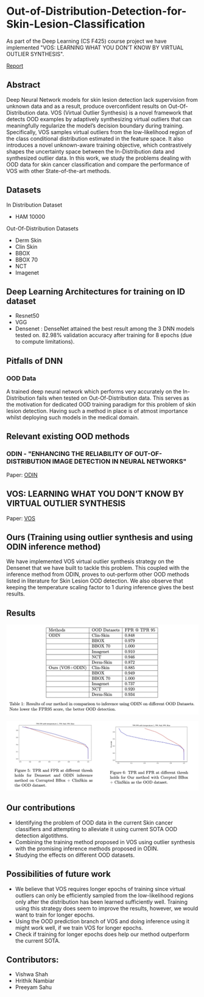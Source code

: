 # Out-of-Distribution-Detection-for-Skin-Lesion-Classification
As part of the Deep Learning (CS F425) course project we have implemented "VOS: LEARNING WHAT YOU DON’T KNOW BY
VIRTUAL OUTLIER SYNTHESIS".

[Report](https://drive.google.com/file/d/1U_0OpxobWALTOzKO4xflq9eg0fTBgSMl/view?usp=sharing)

## Abstract

Deep Neural Network models for skin lesion detection lack supervision from unknown data
and as a result, produce overconfident results on Out-Of-Distribution data. VOS (Virtual
Outlier Synthesis) is a novel framework that detects OOD examples by adaptively synthesizing
virtual outliers that can meaningfully regularize the model’s decision boundary during training.
Specifically, VOS samples virtual outliers from the low-likelihood region of the class conditional
distribution estimated in the feature space. It also introduces a novel unknown-aware training
objective, which contrastively shapes the uncertainty space between the In-Distribution data
and synthesized outlier data. In this work, we study the problems dealing with OOD data
for skin cancer classification and compare the performance of VOS with other State-of-the-art
methods.

## Datasets

  In Distribution Dataset
  * HAM 10000 

  Out-Of-Distribution Datasets
  * Derm Skin
  * Clin Skin
  * BBOX
  * BBOX 70
  * NCT
  * Imagenet

## Deep Learning Architectures for training on ID dataset
  * Resnet50
  * VGG
  * Densenet : DenseNet attained the best result among the 3 DNN models tested on. 82.98% validation accuracy after training for 8 epochs (due to compute limitations).
  
## Pitfalls of DNN
   ### OOD Data
   A trained deep neural network which performs very accurately on the In-Distribution fails when tested on Out-Of-Distribution data. This serves as the    motivation for dedicated OOD training paradigm for this problem of skin lesion detection. Having such a method in place is of atmost importance          whilst deploying such models in the medical domain.

## Relevant existing OOD methods
  ### ODIN - "ENHANCING THE RELIABILITY OF OUT-OF-DISTRIBUTION IMAGE DETECTION IN NEURAL NETWORKS"
  Paper: [ODIN](https://arxiv.org/pdf/1706.02690.pdf)
  
## VOS: LEARNING WHAT YOU DON’T KNOW BY VIRTUAL OUTLIER SYNTHESIS
  Paper: [VOS](https://openreview.net/pdf?id=TW7d65uYu5M)
  
## Ours (Training using outlier synthesis and using ODIN inference method)

We have implemented VOS virtual outlier synthesis strategy on the Densenet that we have built
to tackle this problem. This coupled with the inference method from ODIN, proves to out-perform
other OOD methods listed in literature for Skin Lesion OOD detection. We also observe that
keeping the temperature scaling factor to 1 during inference gives the best results.

## Results

![Result](AAD6B208-2D2E-4A0A-BAF2-C93CB4DCB164.jpeg)

![FPR95](BC24C137-23A7-4A9F-BF68-B98A421BCF26.jpeg)
## Our contributions

* Identifying the problem of OOD data in the current Skin cancer classifiers and attempting to alleviate it using current SOTA OOD detection algotithms.
* Combining the training method proposed in VOS using outlier synthesis with the promising inference methods proposed in ODIN.
* Studying the effects on different OOD datasets.

## Possibilities of future work

* We believe that VOS requires longer epochs of training since virtual outliers can only be efficiently sampled from the low-likelihood regions only after the distribution has been learned sufficiently well. Training using this strategy does seem to improve the results, however, we would want to train for longer epochs.
* Using the OOD prediction branch of VOS and doing inference using it might work well, if we train VOS for longer epochs.
* Check if training for longer epochs does help our method outperform the current SOTA.

## Contributors:

* Vishwa Shah
* Hrithik Nambiar
* Preeyam Sahu

